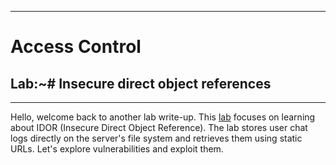 ***
# Access Control
## Lab:~# Insecure direct object references
***

Hello, welcome back to another lab write-up. This [lab](https://portswigger.net/web-security/access-control/lab-insecure-direct-object-references) focuses on learning about IDOR (Insecure Direct Object Reference). The lab stores user chat logs directly on the server's file system and retrieves them using static URLs. Let's explore vulnerabilities and exploit them.

